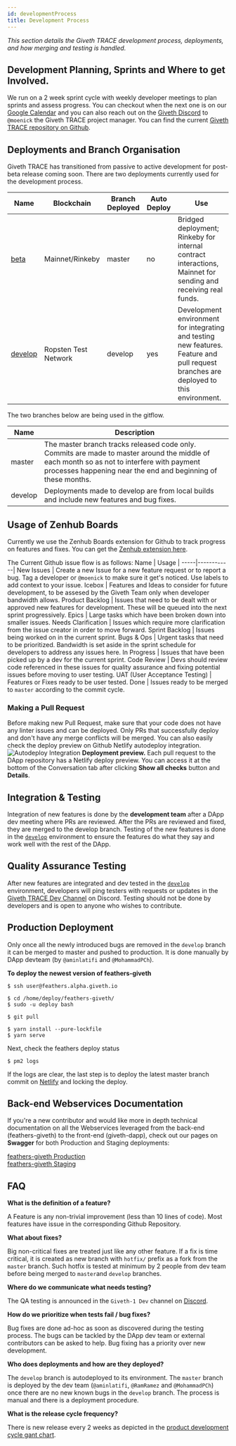 ```yaml
---
id: developmentProcess
title: Development Process
---
```


*This section details the Giveth TRACE development process, deployments, and how merging and testing is handled.*

## Development Planning, Sprints and Where to get Involved.
We run on a 2 week sprint cycle with weekly developer meetings to plan sprints and assess progress. You can checkout when the next one is on our [Google Calendar](https://calendar.google.com/calendar/embed?src=givethdotio%40gmail.com) and you can also reach out on the [Giveth Discord](https://discord.gg/XhN7eGmcCK) to `@moenick` the Giveth TRACE project manager. You can find the current [Giveth TRACE repository on Github](https://github.com/Giveth/giveth-dapp).

## Deployments and Branch Organisation
Giveth TRACE has transitioned from passive to active development for post-beta release coming soon. There are two deployments currently used for the development process.

Name | Blockchain | Branch Deployed | Auto Deploy | Use |
-----|------------|-----------------|-------------|-----|
[beta](https://beta.giveth.io) | Mainnet/Rinkeby | master | no | Bridged deployment; Rinkeby for internal contract interactions, Mainnet for sending and receiving real funds.
[develop](https://develop.giveth.io) | Ropsten Test Network | develop | yes | Development environment for integrating and testing new features. Feature and pull request branches are deployed to this environment.

The two branches below  are being used in the gitflow.

Name | Description |
-----|------------|
master | The master branch tracks released code only. Commits are made to master around the middle of each month so as not to interfere with payment processes happening near the end and beginning of these months.
develop | Deployments made to develop are from local builds and include new features and bug fixes.

## Usage of Zenhub Boards
Currently we use the Zenhub Boards extension for Github to track progress on features and fixes. You can get the [Zenhub extension here](https://www.zenhub.com/extension).

The Current Github issue flow is as follows:
Name | Usage |
-----|------------|
New Issues | Create a new Issue for a new feature request or to report a bug. Tag a developer or `@moenick` to make sure it get's noticed. Use labels to add context to your issue.
Icebox | Features and Ideas to consider for future development, to be assesed by the Giveth Team only when developer bandwidth allows.
Product Backlog | Issues that need to be dealt with or approved new features for development. These will be queued into the next sprint progressively.
Epics | Large tasks which have been broken down into smaller issues.
Needs Clarification | Issues which require more clarification from the issue creator in order to move forward.
Sprint Backlog | Issues being worked on in the current sprint.
Bugs & Ops | Urgent tasks that need to be prioritized. Bandwidth is set aside in the sprint schedule for developers to address any issues here.
In Progress | Issues that have been picked up by a dev for the current sprint.
Code Review | Devs should review code referenced in these issues for quality assurance and fixing potential issues before moving to user testing.
UAT (User Acceptance Testing) | Features or Fixes ready to be user tested.
Done | Issues ready to be merged to `master` according to the commit cycle.


### Making a Pull Request
Before making new Pull Request, make sure that your code does not have any linter issues and can be deployed. Only PRs that successfully deploy and don't have any merge conflicts will be merged. You can also easily check the deploy preview on Github Netlify autodeploy integration.
![Autodeploy Integration](https://d33wubrfki0l68.cloudfront.net/cfa6124f4e0bf556de850f40e97c6b4cc66231f9/d42f0/images/product-development/deploy-preview.png)
**Deployment preview.** Each pull request to the DApp repository has a Netlify deploy preview. You can access it at the bottom of the Conversation tab after clicking **Show all checks** button and **Details**.

## Integration & Testing
Integration of new features is done by the **development team** after a DApp dev meeting where PRs are reviewed. After the PRs are reviewed and fixed, they are merged to the develop branch. Testing of the new features is done in the [`develop`](https://develop.giveth.io) environment to ensure the features do what they say and work well with the rest of the DApp.

## Quality Assurance Testing
After new features are integrated and dev tested in the [`develop`](https://develop.giveth.io) environment, developers will ping testers with requests or updates in the [Giveth TRACE Dev Channel](https://discord.gg/79uUbyVCtE) on Discord. Testing should not be done by developers and is open to anyone who wishes to contribute.

## Production Deployment
Only once all the newly introduced bugs are removed in the `develop` branch it can be merged to master and pushed to production. It is done manually by DApp devteam (by `@aminlatifi` and `@MohammadPCh`).

**To deploy the newest version of feathers-giveth**
```
$ ssh user@feathers.alpha.giveth.io

$ cd /home/deploy/feathers-giveth/
$ sudo -u deploy bash

$ git pull

$ yarn install --pure-lockfile
$ yarn serve
```

Next, check the feathers deploy status
```
$ pm2 logs
```

If the logs are clear, the last step is to deploy the latest master branch commit on [Netlify](http://netlify.com/) and locking the deploy.

## Back-end Webservices Documentation
If you're a new contributor and would like more in depth technical documentation on all the Webservices leveraged from the back-end (feathers-giveth) to the front-end (giveth-dapp), check out our pages on **Swagger** for both Production and Staging deployments:

[feathers-giveth Production](https://feathers.beta.giveth.io/docs/?url=/docs#/)  
[feathers-giveth Staging](https://feathers.develop.giveth.io/docs)


## FAQ

 **What is the definition of a feature?**

A Feature is any non-trivial improvement (less than 10 lines of code). Most features have issue in the corresponding Github Repository.

 **What about fixes?**

 Big non-critical fixes are treated just like any other feature. If a fix is time critical, it is created as new branch with `hotfix/` prefix as a fork from the `master` branch. Such hotfix is tested at minimum by 2 people from dev team before being merged to `master`and `develop` branches.

 **Where do we communicate what needs testing?**

The QA testing is announced in the `Giveth-1 Dev` channel on [Discord](https://discord.gg/79uUbyVCtE).

**How do we prioritize when tests fail / bug fixes?**

Bug fixes are done ad-hoc as soon as discovered during the testing process. The bugs can be tackled by the DApp dev team or external contributors can be asked to help. Bug fixing has a priority over new development.

**Who does deployments and how are they deployed?**

The `develop` branch is autodeployed to its environment. The `master` branch is deployed by the dev team (`@aminlatifi`, `@RamRamez` and `@MohammadPCh`) once there are no new known bugs in the `develop` branch. The process is manual and there is a deployment procedure.

**What is the release cycle frequency?**

 There is new release every 2 weeks as depicted in the [product development cycle gant chart](#product-development-testing-fig-release).
